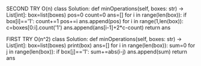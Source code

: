 SECOND TRY O(n)
class Solution:
    def minOperations(self, boxes: str) -> List[int]:
        box=list(boxes)
        pos=0
        count=0
        ans=[]
        for i in range(len(box)):
            if box[i]=='1':
                count+=1
                pos+=i
        ans.append(pos)
        for i in range(1,len(box)):
            c=boxes[0:i].count('1')
            ans.append(ans[i-1]+2*c-count)
        return ans
      
      
      
FIRST TRY O(n^2)
class Solution:
    def minOperations(self, boxes: str) -> List[int]:
        box=list(boxes)
        print(box)
        ans=[]
        for i in range(len(box)):
            sum=0
            for j in range(len(box)):
                if box[j]=='1':
                    sum+=abs(i-j)
            ans.append(sum)
        return ans
